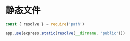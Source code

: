 # 静态文件

```js
const { resolve } = require('path')

app.use(express.static(resolve(__dirname, 'public')))
```

